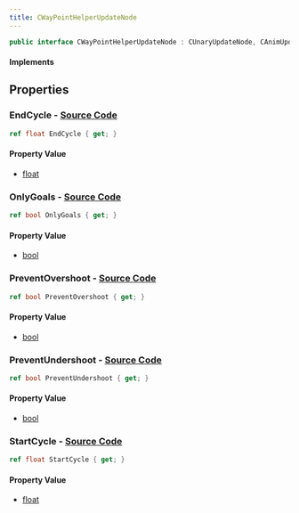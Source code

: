 ```yaml
---
title: CWayPointHelperUpdateNode
---
```


```csharp
public interface CWayPointHelperUpdateNode : CUnaryUpdateNode, CAnimUpdateNodeBase, ISchemaClass<CAnimUpdateNodeBase>, ISchemaClass<CUnaryUpdateNode>, ISchemaClass<CWayPointHelperUpdateNode>, ISchemaField, ISchemaClass, INativeHandle
```

#### Implements

## Properties

### **EndCycle** - [Source Code](https://github.com/swiftly-solution/swiftlys2/blob/main/managed/src/SwiftlyS2.Generated/Schemas/Interfaces/CWayPointHelperUpdateNode.cs#L18)

```csharp
ref float EndCycle { get; }
```

#### Property Value

- [float](https://learn.microsoft.com/dotnet/api/system.single)

### **OnlyGoals** - [Source Code](https://github.com/swiftly-solution/swiftlys2/blob/main/managed/src/SwiftlyS2.Generated/Schemas/Interfaces/CWayPointHelperUpdateNode.cs#L20)

```csharp
ref bool OnlyGoals { get; }
```

#### Property Value

- [bool](https://learn.microsoft.com/dotnet/api/system.boolean)

### **PreventOvershoot** - [Source Code](https://github.com/swiftly-solution/swiftlys2/blob/main/managed/src/SwiftlyS2.Generated/Schemas/Interfaces/CWayPointHelperUpdateNode.cs#L22)

```csharp
ref bool PreventOvershoot { get; }
```

#### Property Value

- [bool](https://learn.microsoft.com/dotnet/api/system.boolean)

### **PreventUndershoot** - [Source Code](https://github.com/swiftly-solution/swiftlys2/blob/main/managed/src/SwiftlyS2.Generated/Schemas/Interfaces/CWayPointHelperUpdateNode.cs#L24)

```csharp
ref bool PreventUndershoot { get; }
```

#### Property Value

- [bool](https://learn.microsoft.com/dotnet/api/system.boolean)

### **StartCycle** - [Source Code](https://github.com/swiftly-solution/swiftlys2/blob/main/managed/src/SwiftlyS2.Generated/Schemas/Interfaces/CWayPointHelperUpdateNode.cs#L16)

```csharp
ref float StartCycle { get; }
```

#### Property Value

- [float](https://learn.microsoft.com/dotnet/api/system.single)

